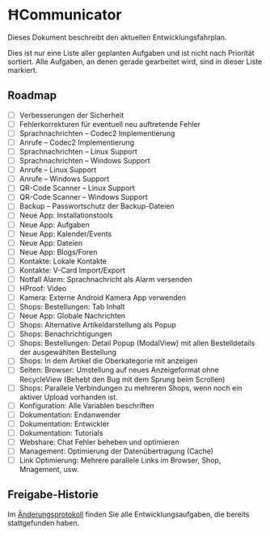 # ĦCommunicator

Dieses Dokument beschreibt den aktuellen Entwicklungsfahrplan.

Dies ist nur eine Liste aller geplanten Aufgaben und ist nicht nach Priorität sortiert. Alle Aufgaben, an denen gerade gearbeitet wird, sind in dieser Liste markiert.

## Roadmap

- [ ] Verbesserungen der Sicherheit
- [ ] Fehlerkorrekturen für eventuell neu auftretende Fehler
- [ ] Sprachnachrichten – Codec2 Implementierung
- [ ] Anrufe – Codec2 Implementierung
- [ ] Sprachnachrichten – Linux Support
- [ ] Sprachnachrichten – Windows Support
- [ ] Anrufe – Linux Support
- [ ] Anrufe – Windows Support
- [ ] QR-Code Scanner – Linux Support
- [ ] QR-Code Scanner – Windows Support
- [ ] Backup – Passwortschutz der Backup-Dateien
- [ ] Neue App: Installationstools
- [ ] Neue App: Aufgaben
- [ ] Neue App: Kalender/Events
- [ ] Neue App: Dateien
- [ ] Neue App: Blogs/Foren
- [ ] Kontakte: Lokale Kontakte
- [ ] Kontakte: V-Card Import/Export
- [ ] Notfall Alarm: Sprachnachricht als Alarm versenden
- [ ] HProof: Video
- [ ] Kamera: Externe Android Kamera App verwenden 
- [ ] Shops: Bestellungen: Tab Inhalt
- [ ] Neue App: Globale Nachrichten
- [ ] Shops: Alternative Artikeldarstellung als Popup
- [ ] Shops: Benachrichtigungen
- [ ] Shops: Bestellungen: Detail Popup (ModalView) mit allen Bestelldetails der ausgewählten Bestellung
- [ ] Shops: In dem Artikel die Oberkategorie mit anzeigen
- [ ] Seiten: Browser: Umstellung auf neues Anzeigeformat ohne RecycleView (Behebt den Bug mit dem Sprung beim Scrollen)
- [ ] Shops: Parallele Verbindungen zu mehreren Shops, wenn noch ein aktiver Upload vorhanden ist.
- [ ] Konfiguration: Alle Variablen beschriften
- [ ] Dokumentation: Endanwender
- [ ] Dokumentation: Entwickler
- [ ] Dokumentation: Tutorials
- [ ] Webshare: Chat Fehler beheben und optimieren
- [ ] Management: Optimierung der Datenübertragung (Cache)
- [ ] Link Optimierung: Mehrere parallele Links im Browser, Shop, Mnagement, usw.

## Freigabe-Historie

Im [Änderungsprotokoll](./CHANGELOG_de.md) finden Sie alle Entwicklungsaufgaben, die bereits stattgefunden haben.
